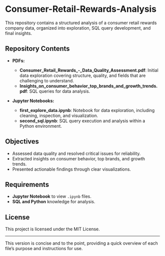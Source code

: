 # Consumer-Retail-Rewards-Analysis

This repository contains a structured analysis of a consumer retail rewards company data, organized into exploration, SQL query development, and final insights.

## Repository Contents

- **PDFs:**
  - **Consumer_Retail_Rewards_-_Data_Quality_Assessment.pdf**: Initial data exploration covering structure, quality, and  fields that are challenging to understand.
  - **Insights_on_consumer_behavior_top_brands_and_growth_trends.pdf**: SQL queries for data analysis.

- **Jupyter Notebooks:**
  - **first_explore_data.ipynb**: Notebook for data exploration, including cleaning, inspection, and visualization.
  - **second_sql.ipynb**: SQL query execution and analysis within a Python environment.

## Objectives

- Assessed data quality and resolved critical issues for reliability.
- Extracted insights on consumer behavior, top brands, and growth trends.
- Presented actionable findings through clear visualizations.


## Requirements

- **Jupyter Notebook** to view `.ipynb` files.
- **SQL and Python** knowledge for analysis.

## License

This project is licensed under the MIT License.

---

This version is concise and to the point, providing a quick overview of each file’s purpose and instructions for use.

